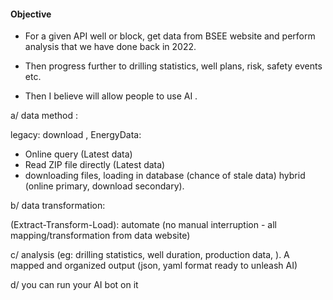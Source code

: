 #### Objective

* For a given API well or block, get data from BSEE website and perform analysis that we have done back in 2022.

* Then progress further to drilling statistics, well plans, risk, safety events etc.

* Then I believe will allow people to use AI .

a/ data method :

legacy: download ,
EnergyData:

* Online query (Latest data)
* Read ZIP file directly (Latest data)
* downloading files, loading in database (chance of stale data)
hybrid (online primary, download secondary).

b/ data transformation:

 (Extract-Transform-Load): automate (no manual interruption - all mapping/transformation from data website)

c/ analysis (eg: drilling statistics, well duration, production data, ). A mapped and organized output (json, yaml format ready to unleash AI)

d/ you can run your AI bot on it
